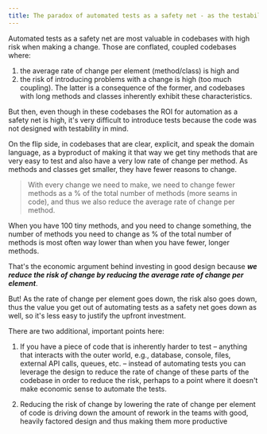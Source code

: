 ```yaml
---
title: The paradox of automated tests as a safety net - as the testability of a codebase goes up, the ROI for test automation goes down?!
---
```


Automated tests as a safety net are most valuable in codebases with high risk when making a change. Those are conflated, coupled codebases where:
1) the average rate of change per element (method/class) is high and
2) the risk of introducing problems with a change is high (too much coupling).
The latter is a consequence of the former, and codebases with long methods and classes inherently exhibit these characteristics.

But then, even though in these codebases the ROI for automation as a safety net is high, it's very difficult to introduce tests because the code was not designed with testability in mind.

On the flip side, in codebases that are clear, explicit, and speak the domain language, as a byproduct of making it that way we get tiny methods that are very easy to test and also have a very low rate of change per method. As methods and classes get smaller, they have fewer reasons to change.

>With every change we need to make, we need to change fewer methods as a % of the total number of methods (more seams in code), and thus we also reduce the average rate of change per method.



When you have 100 tiny methods, and you need to change something, the number of methods you need to change as % of the total number of methods is most often way lower than when you have fewer, longer methods.

That's the economic argument behind investing in good design because _**we reduce the risk of change by reducing the average rate of change per element**_.

But! As the rate of change per element goes down, the risk also goes down, thus the value you get out of automating tests as a safety net goes down as well, so it's less easy to justify the upfront investment.

There are two additional, important points here:
1) If you have a piece of code that is inherently harder to test – anything that interacts with the outer world, e.g., database, console, files, external API calls, queues, etc. – instead of automating tests you can leverage the design to reduce the rate of change of these parts of the codebase in order to reduce the risk, perhaps to a point where it doesn't make economic sense to automate the tests.

2) Reducing the risk of change by lowering the rate of change per element of code is driving down the amount of rework in the teams with good, heavily factored design and thus making them more productive
